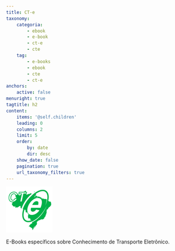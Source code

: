 ```yaml
---
title: CT-e
taxonomy:
    categoria:
        - ebook
        - e-book
        - ct-e
        - cte
    tag:
        - e-books
        - ebook
        - cte
        - ct-e
anchors:
    active: false
menuright: true
tagtitle: h2
content:
    items: '@self.children'
    leading: 0
    columns: 2
    limit: 5
    order:
        by: date
        dir: desc
    show_date: false
    pagination: true
    url_taxonomy_filters: true
---
```


![CT-e](logo_eagle_emissor-ct-e.png)

E-Books específicos sobre Conhecimento de Transporte Eletrônico.